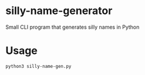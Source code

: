 # silly-name-generator
Small CLI program that generates silly names in Python

# Usage
```
python3 silly-name-gen.py
```

